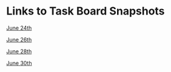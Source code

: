 # Links to Task Board Snapshots

[June 24th](./June%2024,%202020.png)

[June 26th](./June%2026,%202020.png)

[June 28th](./June%2028,%202020.png)

[June 30th](./June%2030,%202020.png)

